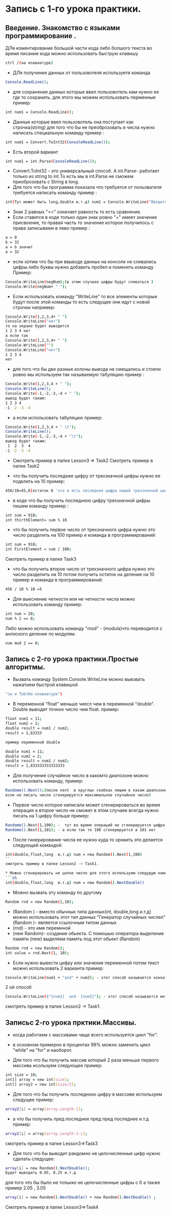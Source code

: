 # Запись с 1-го урока практики.
## Введение. Знакомство с языками программирование .
ДЛя коментирование большой части кода либо болшого текста во время писание кода можно использовать быструю клавишу 
```sh
ctrl /(на клавиатуре)
```
* ДЛя получение данных от пользовотеля используетя команда 
```sh
Console.ReadLine();
```
* для сохранение данных которые ввел пользовотель нам нужно ее где то сохранить. для этого мы можем использовать перменные пример:
```sh
int num1 = Console.ReadLine();
```
* Данные которые ввел пользовотель она поступает как строчка(string) для того что бы ее преоброзовать  в числа нужно написать специальную команду пример :
```sh
int num1 = Convert.ToInt32(ConsoleReadLine());
```
* Есть второй вариант
```sh
int num1 = int.Parse(ConsoleReadLine());
```
* Convert.ToInt32 - это универсальный способ. А int.Parse- работает только из string to int.То есть мы в int.Parse не сможем приоброзовать с String в long.
* Для того что бы программа показала что требуется от польователя требуется написать  команду пример :
```sh
int(Тут может быть long,double и.т.д) num1 = Console.WriteLine("Введите число");
```
* Знак 2 равных "==" означает равность   то есть сравнение.
* Если ставится в коде только один знак ровно "=" имеет значение присвоение, то правая часть то значение которое получилось с права записываем в лево пример :
```sh
a = 0
b = 32
a = b значит
a = 32
```
* если хотим что бы при ввыводе данных на консоле не сливались цифры либо буквы нужно добавить пробел и поменять команду Пример:
```sh
Console.WriteLine(negNum);(в этом случаее цифры будут сливаться )
Console.Write(negNum+ " ");
```
* Если использовать команду "WriteLine" то все элементы которые будут после этой команды то есть следущее они идут с новой строчки например:
```sh
Console.Write(1,2,3,4+ " ")
Console.WriteLine("нет")
то на экране будет выводится 
1 2 3 4 нет
а если так 
Console.Write(1,2,3,4+ " ")
Console.WriteLine("")
Console.WriteLine("нет")
1 2 3 4 
нет
```
* для того что бы две разные колоны вывода не смещались и стояли ровно мы используем так называемую табуляцию пример :
```sh
Console.Write(1,2,3,4 + " ");
Console.WriteLine();
Console.Write(-1,-2,-3,-4 + " ");
вывод будет таким:
1 2 3 4
-1 -2 -3 -4
```
* а если использовать табуляцию пример:
```sh
Console.Write(1,2,3,4 + " \t");
Console.WriteLine();
Console.Write(-1,-2,-3,-4 + "\t");
вывод будет таким:
 1  2  3  4
-1 -2 -3 -4
```
* Смотреть пример в папке Lesson3 => Task2
Смотреть пример в папке Task2

* что бы получить последнее цифру от трехзначной цифры нужно ее поделить на 10
пример:
```sh
456/10=45,6(остаток 6 'это и есть последняя цифра нашей трехзначной цифры) остаток от деление ее команда это "%"
```
*  в коде что бы получить последнюю цифру трехзначной цифры пишем команду пример :
```sh
int sum = 918;
int thirthElement= sum % 10
```
* что бы получить первое число от трехзначного цифра нужно это число разделить на 100 пример и команда в программирований:
```sh
int sum = 918;
int FirstElement = sum / 100;
```
Смотреть пример в папке Task3
* что бы получить второе  число от трехзначного цифра нужно это число разделить  на 10  потом получить остаток на деление на 10 пример и команда в программирований:
```sh
456 / 10 % 10 =5
```
* Для выеснение четности или не четности числа можно использовать команду пример:
```sh
int num = 20;
num % 2 == 0;
```
Либо можно использовать  команду "mod" - (modula)что переводится с анлиского деление по модулям.
```sh
num mod 2 == 0;
```
## Запись с  2-го урока практики.Простые алгоритмы.
 * Вызвать команду System.Console.WriteLine можно вывзвать нажатием быстрой клавишой 
 ```sh
"cw и Tab(На клавиатуре")
 ```

* В переменной "float" меньше чиесл чем в переменной "double". Double выводит точное число чем float. пример:
```sh
float num1 = 11;
float num2 = 2;
double result = num1 / num2;
result = 1,83333

пример переменной double

double num1 = 11;
double num2 = 2;
double result = num1 / num2;
result = 1,833333333333333

```

* Для получение случайное число в какомто диапозоне можно использовать команду, пример:
```sh
Randome().Next();(после next  в круглых скобках пишем в каком диапозоне нужно сгенирировать число
если не писать число сгенерируется максимальное случайное число)
```

* Первое число которое написали может сгенерироваться во время операция а второе число не сможет в этом случаее всегда нужно писать на 1 цифру больше пример:
```sh
Randome().Next(1,100); -  тут во время операций не сгенерируется цифра 100
Randome().Next(1,101); - а если так то 100 сгенерируется а 101 нет
```


* После гинерирование числа ее нужно куда то хрнаить это делается следующей командой:
```sh
int(double,float,long  и.т.д) num = new Random().Next(1,100)
``
смотреть пример в папке Lesson2 -> Task1.

* Можно сгенерировать не целое число для этого используем следущую команду 
```sh
int(double,float,long  и.т.д) num = new Random().NextDouble()
```
* Можно вызвать эту команду по другому
```sh
Random rnd = new Random(1,10);
```
* (Random ) - вместо обычных типа данных(int, double,long и.т.д) можно использовать этот  тип данных "Генератор случайных числел"(Random )- является ссылочным типом данных
* (rnd) - это имя перемнной
* (new Random)- создание обьекта. С помошью оператора выделение памяти (new) выделяем память под этот обьект (Random)
```sh
Random rnd = new Random();
int value = rnd.Next(1, 10); 
```
* Если нужно вывести цифру или значение переменной потом текст можно использовать 2 варианта пример:
```sh
Console.WriteLine(num1 + "and" + num2); - этот способ называется конкатенация
```
2 ой способ
```sh
Console.WriteLine($"{num1}  and  {num2}"); - этот способ называется интерпаляция
```

смотреть пример в папке Lesson2 -> Task1. 

## Записьс 2-го урока прктики.Массивы.
* когда работаем с массивами чаще всего используется цикл "for".
* в основном примерно в процентах 99% можно заменить цикл "while" на "for"  и наоборот.

* Для того что бы получить массив который 2 раза меньше первого массива исользуем следующее пример:
```sh
int size = 10;
int[] array = new int[size];
int[] array2 = new int[size/2];
```
* Для того что бы получить последнюю цифру в массиве используем следущее пример:
```sh
array2[i] = array[array.Length-1];
```
* а что бы получить пред последнее пред пред последнее и.т.д пример:
```sh
array2[i] = array[array.Length-1-i];
```
смотреть пример в папке Lesson3=>Task3
* Для того что бы выводит рандомно не целочисленные цифр нужно сделать следущее:
```sh
array[i] = new Random().NextDouble();
Будет выводить 0.05, 0.25 и.т.д
```
для того что бы было не толькко не целочисленные цифры с 0 а также пример 2.05 , 3.05 
```sh
array[i] = new Random().NextDouble() + new Random().NextDouble() ;
```
Смотреть пример в папке Lesson3=>Task4